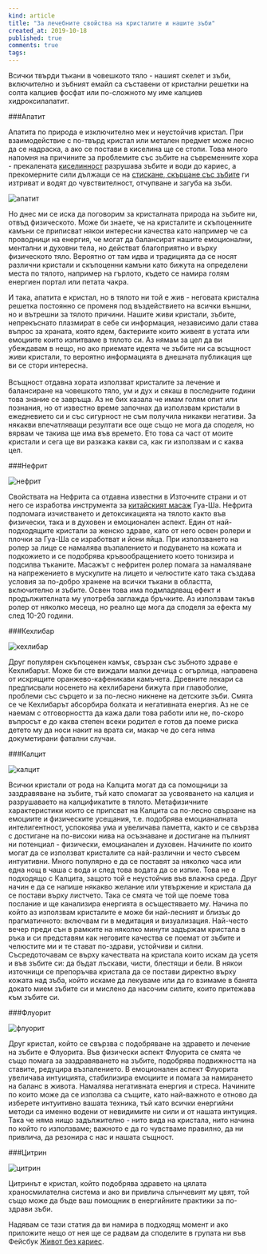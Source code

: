 ```yaml
---
kind: article
title: "За лечебните свойства на кристалите и нашите зъби"
created_at: 2019-10-18
published: true
comments: true
tags:
--- 
```

Всички твърди тъкани в човешкото тяло - нашият скелет и зъби, включително и зъбният емайл са съставени от кристални решетки на солта калциев фосфат или по-сложното му име калциев хидроксилапатит.<br />

###Апатит

Апатита по природа е изключително мек и неустойчив кристал. При взаимодействие с по-твърд кристал или метален предмет може лесно да се надраска, а ако се постави в киселина ще се стопи. Това много напомня на причините за проблемите със зъбите на съвременните хора - прекалената [киселинност](https://bezkaries.com/blog/2016-04-07-кариес-и-слюнка/) разрушава зъбите и води до кариес, а прекомерните сили дължащи се на [стискане, скърцане със зъбите](https://bezkaries.com/blog/2018-11-05-скърцането-със-зъби-спасява-живота/) ги изтриват и водят до чувствителност, отчупване и загуба на зъби. 

![апатит](/images/posts/apatite.jpg)

<!-- more -->

Но днес ми се иска да поговорим за кристалната природа на зъбите ни, отвъд физическото. Може би знаете, че на кристалите и скъпоценните камъни се приписват някои интересни качества като например че са проводници на енергия, че могат да балансират нашите емоционални, ментални и духовни тела, но действат благоприятно и върху физическото тяло. Вероятно от там идва и традицията да се носят различни кристали и скъпоценни камъни като бижута на определени места по тялото, например на гърлото, където се намира голям енергиен портал или петата чакра.<br />

И така, апатита е кристал, но в тялото ни той е жив - неговата кристална решетка постоянно се променя под въздействието на всички външни, но и вътрешни за тялото причини. Нашите живи кристали, зъбите, непрекъснато плазмират в себе си информация, независимо дали става въпрос за храната, която ядем, бактериите които живеят в устата или емоциите които изпитваме в тялото си. Аз нямам за цел да ви убеждавам в нещо, но ако приемате идеята че зъбите ни са всъщност живи кристали, то вероятно информацията в днешната публикация ще ви се стори интересна.<br />
<br />
Всъщност отдавна хората използват кристалите за лечение и балансиране на човешкото тяло, ум и дух и сякаш в последните години това знание се завръща. Аз не бих казала че имам голям опит или познания, но от известно време започнах да използвам кристали в ежедневието си и със сигурност не съм получила никакви негативи. За някакви впечатляващи резултати все още също не мога да споделя, но вярвам че такива ще има във времето. Ето това са част от моите кристали и сега ще ви разкажа какви са, как ги използвам и с каква цел.<br />


###Нефрит

![нефрит](/images/posts/jade.jpg)

Свойствата на Нефрита са отдавна известни в Източните страни и от него се изработва инструмента за [китайският масаж](https://bezkaries.com/blog/2019-07-17-зъбите-и-ктм/) Гуа-Ша. Нефрита подпомага изчистването и детоксикацията на тялото както във физически, така и в духовен и емоционален аспект. Един от най-подходящите кристали за женско здраве, като от него освен ролери и плочки за Гуа-Ша се изработват и йони яйца. При използването на ролер за лице се намалява възпалението и подуването на кожата и подкожието и се подобрява кръвообращението което тонизира и подсилва тъканите. Масажът с нефритен ролер помага за намаляване на напрежението в мускулите на лицето и челюстите като така създава условия за по-добро хранене на всички тъкани в областта, включително и зъбите. Освен това има подмладяващ ефект и продължителната му употреба заглажда бръчките. Аз използвам такъв ролер от няколко месеца, но реално ще мога да споделя за ефекта му след 10-20 години.

###Кехлибар

![кехлибар](/images/posts/amber.jpg)

Друг популярен скъпоценен камък, свързан със зъбното здраве е Кехлибарът. Може би сте виждали малки дечица с огърлица, направена от искрящите оранжево-кафеникави камъчета. Древните лекари са предписвали носенето на кехлибарени бижута при главоболие, проблеми със сърцето и за по-лесно никнене на детските зъби. Смята се че Кехлибарът абсорбира болката и негативната енергия. Аз не се наемам с отговорността да кажа дали това работи или не, по-скоро въпросът е до каква степен всеки родител е готов да поеме риска детето му да носи накит на врата си, макар че до сега няма докуметирани фатални случаи.


###Калцит

![калцит](/images/posts/calcite.jpg)

Всички кристали от рода на Калцита могат да са помощници за заздравяване на зъбите, тъй като спомагат за усвояването на калция и разрушаваето на калцификатите в тялото. Метафизичните характеристики които се припсват на Калцита са по-лесно свързане на емоциите и физическите усещания, т.е. подобрява емоцианалната интелигентност, успокоява ума и увеличава паметта, както и се свързва с достигане на по-високи нива на осъзнаване и достигане на пълният ни потенциал - физически, емоцианален и духовен.
Начините по които могат да се използват кристалите са най-различни и често съвсем интуитивни. Много популярно е да се поставят за няколко часа или една нощ в чаша с вода и след това водата да се изпие. Това не е подходящо с Калцита, защото той е неустойчив във влажна среда. Друг начин е да се напише някакво желание или утвържение и кристала да се постави върху листчето. Така се смята че той ще поеме това послание и ще канализира енергията в осъщестяваето му. Начина по който аз използвам кристалите е може би най-лесният и близък до прагматичното: включвам ги в медитация и визуализация. Най-често вечер преди сън в рамките на няколко минути задържам кристала в ръка и си представям как неговите качества се поемат от зъбите и челюстите ми и те стават по-здрави, устойчиви и силни. Съсредоточавам се върху качествата на кристала които искам да усетя и във зъбите си: да бъдат лъскави, чисти, блестящи и бели. В някои източници се препоръчва кристала да се постави директно върху кожата над зъба, който искаме да лекуваме или да го взимаме в банята докато мием зъбите си и мислено да насочим силите, които притежава към зъбите си. 

###Флуорит

![флуорит](/images/posts/fluorite.jpg)

Друг кристал, който се свързва с подобряване на здравето и лечение на зъбите е Флуорита.
Във физически аспект Флуорита се смята че също помага за заздравяването на зъбите, подобрява подвижността на ставите, редуцира възпалението. В емоционален аспект Флуорита увеличава интуицията, стабилизира емоциите и помага за намирането на баланс в живота. Намалява негативната енергия и стреса. Начините по които може да се използва са същите, като най-важното е отново да изберете интуитивно вашата техника, тъй като всички енергийни методи са именно водени от невидимите ни сили и от нашата интуиция. Така че няма нищо задължително - нито вида на кристала, нито начина по който го използваме; важното е да го чувстваме правилно, да ни привлича, да резонира с нас и нашата същност.

###Цитрин

![цитрин](/images/posts/citrine.jpg)

Цитринът е кристал, който подобрява здравето на цялата храносмилателна система и ако ви привлича слънчевият му цвят, той също може да бъде ваш помощник в енергийните практики за по-здрави зъби. 

Надявам се тази статия да ви намира в подходящ момент и ако приложите нещо от нея ще се радвам да споделите в групата ни във Фейсбук [Живот без кариес](https://www.facebook.com/groups/304559753355093/?source_id=128777267167462).

